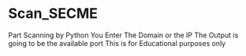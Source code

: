 # Scan_SECME
Part Scanning by Python
You Enter The Domain or the IP
The Output is going to be the available port
This is for Educational purposes only
